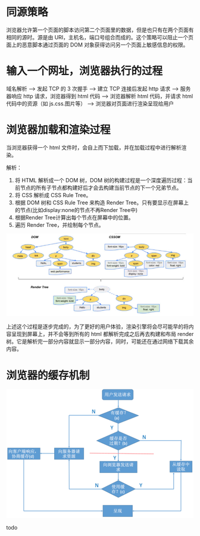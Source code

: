 # 同源策略

浏览器允许第一个页面的脚本访问第二个页面里的数据，但是也只有在两个页面有相同的源时。源是由 URI，主机名，端口号组合而成的。这个策略可以阻止一个页面上的恶意脚本通过页面的 DOM 对象获得访问另一个页面上敏感信息的权限。

# 输入一个网址，浏览器执行的过程

域名解析 --> 发起 TCP 的 3 次握手 --> 建立 TCP 连接后发起 http 请求 --> 服务器响应 http 请求，浏览器得到 html 代码 --> 浏览器解析 html 代码，并请求 html 代码中的资源（如 js.css.图片等） --> 浏览器对页面进行渲染呈现给用户

# 浏览器加载和渲染过程

当浏览器获得一个 html 文件时，会自上而下加载，并在加载过程中进行解析渲染。

解析：

1.  将 HTML 解析成一个 DOM 树，DOM 树的构建过程是一个深度遍历过程：当前节点的所有子节点都构建好后才会去构建当前节点的下一个兄弟节点。
2.  将 CSS 解析成 CSS Rule Tree。
3.  根据 DOM 树和 CSS Rule Tree 来构造 Render Tree。只有要显示在屏幕上的节点(比如display:none的节点不再Render Tree中)
4.  根据Render Tree计算出每个节点在屏幕中的位置。
5.  遍历 Render Tree，并绘制每个节点。

![RenderTree](img/RenderTree.jpg)

上述这个过程是逐步完成的，为了更好的用户体验，渲染引擎将会尽可能早的将内容呈现到屏幕上，并不会等到所有的 html 都解析完成之后再去构建和布局 render 树。它是解析完一部分内容就显示一部分内容，同时，可能还在通过网络下载其余内容。

# 浏览器的缓存机制

![cache](img/cache.png)

todo
